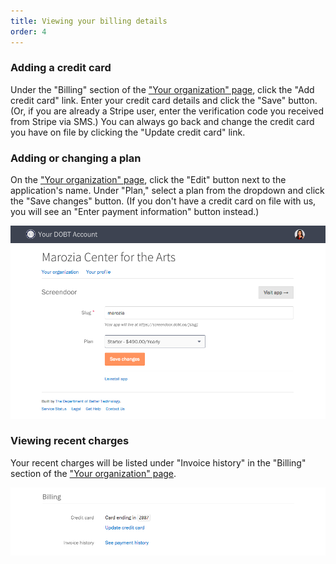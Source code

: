```yaml
---
title: Viewing your billing details
order: 4
---
```


### Adding a credit card

Under the "Billing" section of the ["Your organization" page](https://dashboard.dobt.co/organization/), click the "Add credit card" link. Enter your credit card details and click the "Save" button. (Or, if you are already a Stripe user, enter the verification code you received from Stripe via SMS.) You can always go back and change the credit card you have on file by clicking the "Update credit card" link.

### Adding or changing a plan

On the ["Your organization" page](https://dashboard.dobt.co/organization/), click the "Edit" button next to the application's name. Under "Plan," select a plan from the dropdown and click the "Save changes" button. (If you don't have a credit card on file with us, you will see an "Enter payment information" button instead.)

![app settings](../images/app_settings.png)

### Viewing recent charges

Your recent charges will be listed under "Invoice history" in the "Billing" section of the ["Your organization" page](https://dashboard.dobt.co/organization/).

![billing details](../images/billing.png)
